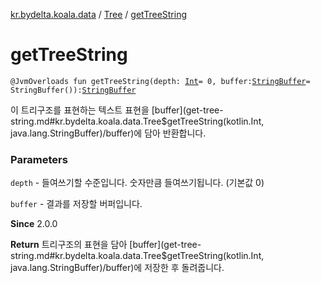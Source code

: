 [kr.bydelta.koala.data](../index.md) / [Tree](index.md) / [getTreeString](./get-tree-string.md)

# getTreeString

`@JvmOverloads fun getTreeString(depth: `[`Int`](https://kotlinlang.org/api/latest/jvm/stdlib/kotlin/-int/index.html)` = 0, buffer: `[`StringBuffer`](http://docs.oracle.com/javase/6/docs/api/java/lang/StringBuffer.html)` = StringBuffer()): `[`StringBuffer`](http://docs.oracle.com/javase/6/docs/api/java/lang/StringBuffer.html)

이 트리구조를 표현하는 텍스트 표현을 [buffer](get-tree-string.md#kr.bydelta.koala.data.Tree$getTreeString(kotlin.Int, java.lang.StringBuffer)/buffer)에 담아 반환합니다.

### Parameters

`depth` - 들여쓰기할 수준입니다. 숫자만큼 들여쓰기됩니다. (기본값 0)

`buffer` - 결과를 저장할 버퍼입니다.

**Since**
2.0.0

**Return**
트리구조의 표현을 담아 [buffer](get-tree-string.md#kr.bydelta.koala.data.Tree$getTreeString(kotlin.Int, java.lang.StringBuffer)/buffer)에 저장한 후 돌려줍니다.

